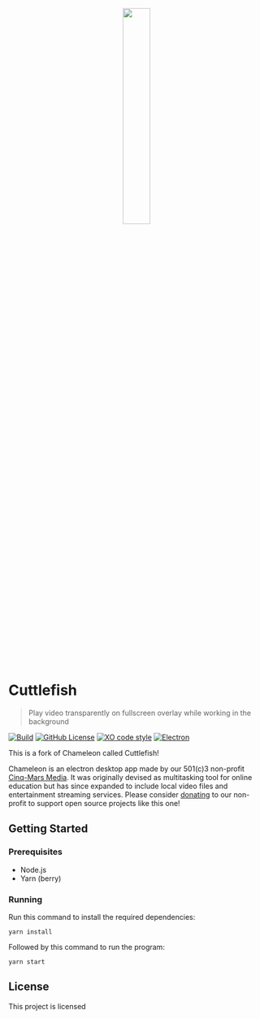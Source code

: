 <p align="center" width="100%">
  <img src="assets/icon.png" width="33%"/>
</p>

# Cuttlefish

> Play video transparently on fullscreen overlay while working in the background

[![Build](https://github.com/yvvki/cuttlefish/actions/workflows/build.yml/badge.svg)](https://github.com/yvvki/cuttlefish/actions/workflows/build.yml)
[![GitHub License](https://img.shields.io/github/license/yvvki/cuttlefish)](LICENSE.md)
[![XO code style](https://shields.io/badge/code_style-5ed9c7?logo=xo&labelColor=gray)](https://github.com/xojs/xo)
[![Electron](https://img.shields.io/badge/electron-9feaf9?logo=electron&labelColor=1b1c26)](https://www.electronjs.org/)

This is a fork of Chameleon called Cuttlefish!

Chameleon is an electron desktop app made by our 501(c)3 non-profit [Cinq-Mars Media](https://www.cinqmarsmedia.com). It was originally devised as multitasking tool for online education but has since expanded to include local video files and entertainment streaming services. Please consider [donating](https://www.paypal.com/us/fundraiser/charity/1944132) to our non-profit to support open source projects like this one!

## Getting Started

### Prerequisites

- Node.js
- Yarn (berry)

### Running

Run this command to install the required dependencies:

```shell
yarn install
```

Followed by this command to run the program:

```shell
yarn start
```

## License

This project is licensed 
